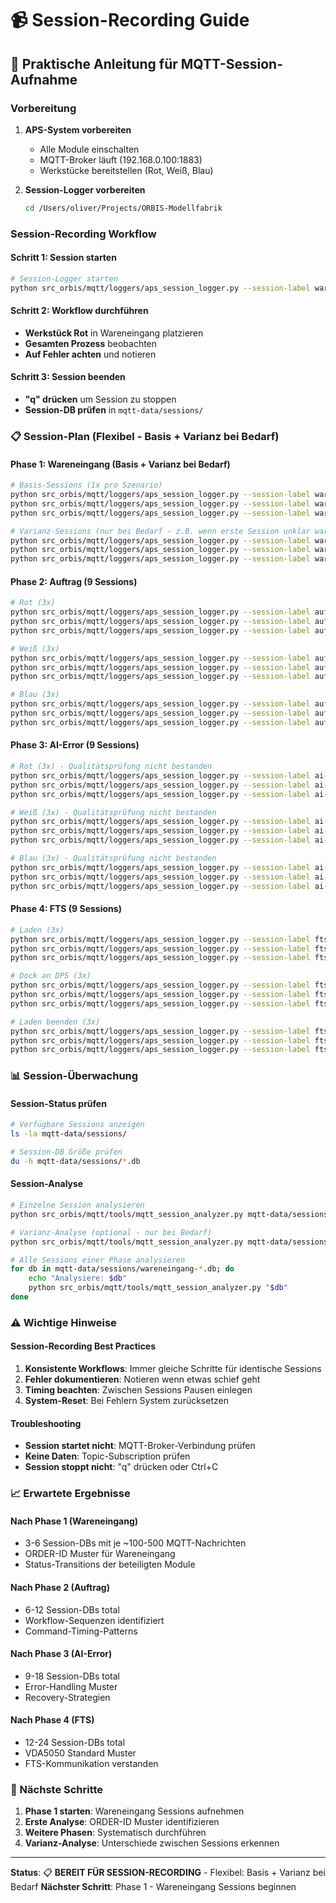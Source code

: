 # 📹 Session-Recording Guide

## 🎯 **Praktische Anleitung für MQTT-Session-Aufnahme**

### **Vorbereitung**

1. **APS-System vorbereiten**
   - Alle Module einschalten
   - MQTT-Broker läuft (192.168.0.100:1883)
   - Werkstücke bereitstellen (Rot, Weiß, Blau)

2. **Session-Logger vorbereiten**
   ```bash
   cd /Users/oliver/Projects/ORBIS-Modellfabrik
   ```

### **Session-Recording Workflow**

#### **Schritt 1: Session starten**
```bash
# Session-Logger starten
python src_orbis/mqtt/loggers/aps_session_logger.py --session-label wareneingang-rot_1 --auto-start
```

#### **Schritt 2: Workflow durchführen**
- **Werkstück Rot** in Wareneingang platzieren
- **Gesamten Prozess** beobachten
- **Auf Fehler achten** und notieren

#### **Schritt 3: Session beenden**
- **"q" drücken** um Session zu stoppen
- **Session-DB prüfen** in `mqtt-data/sessions/`

### **📋 Session-Plan (Flexibel - Basis + Varianz bei Bedarf)**

#### **Phase 1: Wareneingang (Basis + Varianz bei Bedarf)**
```bash
# Basis-Sessions (1x pro Szenario)
python src_orbis/mqtt/loggers/aps_session_logger.py --session-label wareneingang-rot --auto-start
python src_orbis/mqtt/loggers/aps_session_logger.py --session-label wareneingang-weiss --auto-start
python src_orbis/mqtt/loggers/aps_session_logger.py --session-label wareneingang-blau --auto-start

# Varianz-Sessions (nur bei Bedarf - z.B. wenn erste Session unklar war)
python src_orbis/mqtt/loggers/aps_session_logger.py --session-label wareneingang-rot_2 --auto-start
python src_orbis/mqtt/loggers/aps_session_logger.py --session-label wareneingang-weiss_2 --auto-start
python src_orbis/mqtt/loggers/aps_session_logger.py --session-label wareneingang-blau_2 --auto-start
```

#### **Phase 2: Auftrag (9 Sessions)**
```bash
# Rot (3x)
python src_orbis/mqtt/loggers/aps_session_logger.py --session-label auftrag-rot_1 --auto-start
python src_orbis/mqtt/loggers/aps_session_logger.py --session-label auftrag-rot_2 --auto-start
python src_orbis/mqtt/loggers/aps_session_logger.py --session-label auftrag-rot_3 --auto-start

# Weiß (3x)
python src_orbis/mqtt/loggers/aps_session_logger.py --session-label auftrag-weiss_1 --auto-start
python src_orbis/mqtt/loggers/aps_session_logger.py --session-label auftrag-weiss_2 --auto-start
python src_orbis/mqtt/loggers/aps_session_logger.py --session-label auftrag-weiss_3 --auto-start

# Blau (3x)
python src_orbis/mqtt/loggers/aps_session_logger.py --session-label auftrag-blau_1 --auto-start
python src_orbis/mqtt/loggers/aps_session_logger.py --session-label auftrag-blau_2 --auto-start
python src_orbis/mqtt/loggers/aps_session_logger.py --session-label auftrag-blau_3 --auto-start
```

#### **Phase 3: AI-Error (9 Sessions)**
```bash
# Rot (3x) - Qualitätsprüfung nicht bestanden
python src_orbis/mqtt/loggers/aps_session_logger.py --session-label ai-not-ok-rot_1 --auto-start
python src_orbis/mqtt/loggers/aps_session_logger.py --session-label ai-not-ok-rot_2 --auto-start
python src_orbis/mqtt/loggers/aps_session_logger.py --session-label ai-not-ok-rot_3 --auto-start

# Weiß (3x) - Qualitätsprüfung nicht bestanden
python src_orbis/mqtt/loggers/aps_session_logger.py --session-label ai-not-ok-weiss_1 --auto-start
python src_orbis/mqtt/loggers/aps_session_logger.py --session-label ai-not-ok-weiss_2 --auto-start
python src_orbis/mqtt/loggers/aps_session_logger.py --session-label ai-not-ok-weiss_3 --auto-start

# Blau (3x) - Qualitätsprüfung nicht bestanden
python src_orbis/mqtt/loggers/aps_session_logger.py --session-label ai-not-ok-blau_1 --auto-start
python src_orbis/mqtt/loggers/aps_session_logger.py --session-label ai-not-ok-blau_2 --auto-start
python src_orbis/mqtt/loggers/aps_session_logger.py --session-label ai-not-ok-blau_3 --auto-start
```

#### **Phase 4: FTS (9 Sessions)**
```bash
# Laden (3x)
python src_orbis/mqtt/loggers/aps_session_logger.py --session-label fts-laden_1 --auto-start
python src_orbis/mqtt/loggers/aps_session_logger.py --session-label fts-laden_2 --auto-start
python src_orbis/mqtt/loggers/aps_session_logger.py --session-label fts-laden_3 --auto-start

# Dock an DPS (3x)
python src_orbis/mqtt/loggers/aps_session_logger.py --session-label fts-dock-dps_1 --auto-start
python src_orbis/mqtt/loggers/aps_session_logger.py --session-label fts-dock-dps_2 --auto-start
python src_orbis/mqtt/loggers/aps_session_logger.py --session-label fts-dock-dps_3 --auto-start

# Laden beenden (3x)
python src_orbis/mqtt/loggers/aps_session_logger.py --session-label fts-laden-beenden_1 --auto-start
python src_orbis/mqtt/loggers/aps_session_logger.py --session-label fts-laden-beenden_2 --auto-start
python src_orbis/mqtt/loggers/aps_session_logger.py --session-label fts-laden-beenden_3 --auto-start
```

### **📊 Session-Überwachung**

#### **Session-Status prüfen**
```bash
# Verfügbare Sessions anzeigen
ls -la mqtt-data/sessions/

# Session-DB Größe prüfen
du -h mqtt-data/sessions/*.db
```

#### **Session-Analyse**
```bash
# Einzelne Session analysieren
python src_orbis/mqtt/tools/mqtt_session_analyzer.py mqtt-data/sessions/wareneingang-rot.db

# Varianz-Analyse (optional - nur bei Bedarf)
python src_orbis/mqtt/tools/mqtt_session_analyzer.py mqtt-data/sessions/wareneingang-rot.db --compare mqtt-data/sessions/wareneingang-rot_2.db

# Alle Sessions einer Phase analysieren
for db in mqtt-data/sessions/wareneingang-*.db; do
    echo "Analysiere: $db"
    python src_orbis/mqtt/tools/mqtt_session_analyzer.py "$db"
done
```

### **⚠️ Wichtige Hinweise**

#### **Session-Recording Best Practices**
1. **Konsistente Workflows**: Immer gleiche Schritte für identische Sessions
2. **Fehler dokumentieren**: Notieren wenn etwas schief geht
3. **Timing beachten**: Zwischen Sessions Pausen einlegen
4. **System-Reset**: Bei Fehlern System zurücksetzen

#### **Troubleshooting**
- **Session startet nicht**: MQTT-Broker-Verbindung prüfen
- **Keine Daten**: Topic-Subscription prüfen
- **Session stoppt nicht**: "q" drücken oder Ctrl+C

### **📈 Erwartete Ergebnisse**

#### **Nach Phase 1 (Wareneingang)**
- 3-6 Session-DBs mit je ~100-500 MQTT-Nachrichten
- ORDER-ID Muster für Wareneingang
- Status-Transitions der beteiligten Module

#### **Nach Phase 2 (Auftrag)**
- 6-12 Session-DBs total
- Workflow-Sequenzen identifiziert
- Command-Timing-Patterns

#### **Nach Phase 3 (AI-Error)**
- 9-18 Session-DBs total
- Error-Handling Muster
- Recovery-Strategien

#### **Nach Phase 4 (FTS)**
- 12-24 Session-DBs total
- VDA5050 Standard Muster
- FTS-Kommunikation verstanden

### **🎯 Nächste Schritte**

1. **Phase 1 starten**: Wareneingang Sessions aufnehmen
2. **Erste Analyse**: ORDER-ID Muster identifizieren
3. **Weitere Phasen**: Systematisch durchführen
4. **Varianz-Analyse**: Unterschiede zwischen Sessions erkennen

---

**Status**: 📋 **BEREIT FÜR SESSION-RECORDING** - Flexibel: Basis + Varianz bei Bedarf
**Nächster Schritt**: Phase 1 - Wareneingang Sessions beginnen
